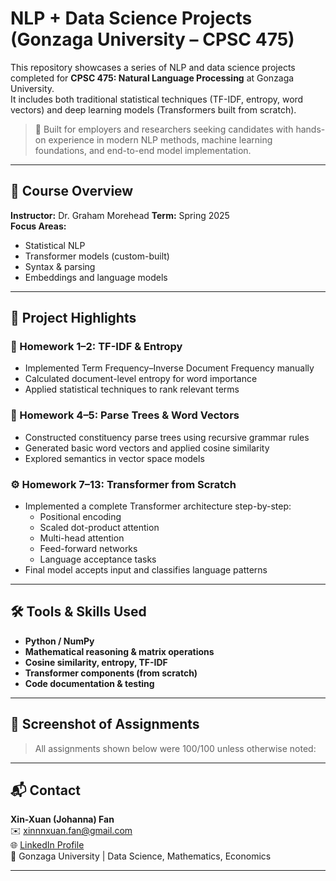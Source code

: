 # NLP + Data Science Projects (Gonzaga University – CPSC 475)

This repository showcases a series of NLP and data science projects completed for **CPSC 475: Natural Language Processing** at Gonzaga University.  
It includes both traditional statistical techniques (TF-IDF, entropy, word vectors) and deep learning models (Transformers built from scratch).

> 🔬 Built for employers and researchers seeking candidates with hands-on experience in modern NLP methods, machine learning foundations, and end-to-end model implementation.

---

## 📌 Course Overview

**Instructor:** Dr. Graham Morehead
**Term:** Spring 2025  
**Focus Areas:**  
- Statistical NLP  
- Transformer models (custom-built)  
- Syntax & parsing  
- Embeddings and language models  

---

## 📁 Project Highlights

### 🧮 Homework 1–2: TF-IDF & Entropy  
- Implemented Term Frequency–Inverse Document Frequency manually  
- Calculated document-level entropy for word importance  
- Applied statistical techniques to rank relevant terms  

### 🧠 Homework 4–5: Parse Trees & Word Vectors  
- Constructed constituency parse trees using recursive grammar rules  
- Generated basic word vectors and applied cosine similarity  
- Explored semantics in vector space models  

### ⚙️ Homework 7–13: Transformer from Scratch  
- Implemented a complete Transformer architecture step-by-step:
  - Positional encoding  
  - Scaled dot-product attention  
  - Multi-head attention  
  - Feed-forward networks  
  - Language acceptance tasks  
- Final model accepts input and classifies language patterns

---

## 🛠️ Tools & Skills Used

- **Python / NumPy**
- **Mathematical reasoning & matrix operations**
- **Cosine similarity, entropy, TF-IDF**
- **Transformer components (from scratch)**
- **Code documentation & testing**

---

## 📸 Screenshot of Assignments

> All assignments shown below were 100/100 unless otherwise noted:

---

## 📬 Contact

**Xin-Xuan (Johanna) Fan**  
✉️ xinnnxuan.fan@gmail.com  
🌐 [LinkedIn Profile](https://www.linkedin.com/in/xxu09)  
📍 Gonzaga University | Data Science, Mathematics, Economics

---